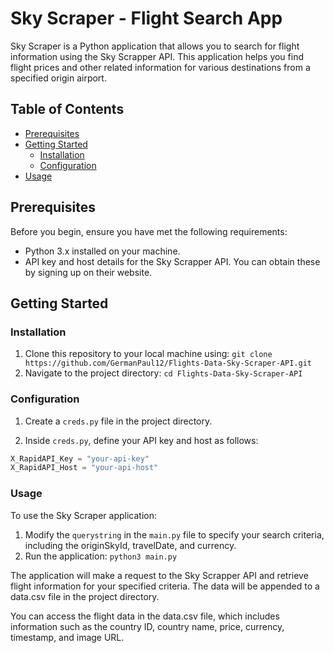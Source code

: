 # Sky Scraper - Flight Search App

Sky Scraper is a Python application that allows you to search for flight information using the Sky Scrapper API. This application helps you find flight prices and other related information for various destinations from a specified origin airport.

## Table of Contents

- [Prerequisites](#prerequisites)
- [Getting Started](#getting-started)
  - [Installation](#installation)
  - [Configuration](#configuration)
- [Usage](#usage)

## Prerequisites

Before you begin, ensure you have met the following requirements:

- Python 3.x installed on your machine.
- API key and host details for the Sky Scrapper API. You can obtain these by signing up on their website.

## Getting Started

### Installation

1. Clone this repository to your local machine using:
`git clone https://github.com/GermanPaul12/Flights-Data-Sky-Scraper-API.git`
2. Navigate to the project directory:
`cd Flights-Data-Sky-Scraper-API`

### Configuration

1. Create a `creds.py` file in the project directory.

2. Inside `creds.py`, define your API key and host as follows:

```python
X_RapidAPI_Key = "your-api-key"
X_RapidAPI_Host = "your-api-host"
```

### Usage

To use the Sky Scraper application:

1. Modify the `querystring` in the `main.py` file to specify your search criteria, including the originSkyId, travelDate, and currency.
2. Run the application: `python3 main.py`

The application will make a request to the Sky Scrapper API and retrieve flight information for your specified criteria. The data will be appended to a data.csv file in the project directory.

You can access the flight data in the data.csv file, which includes information such as the country ID, country name, price, currency, timestamp, and image URL.
